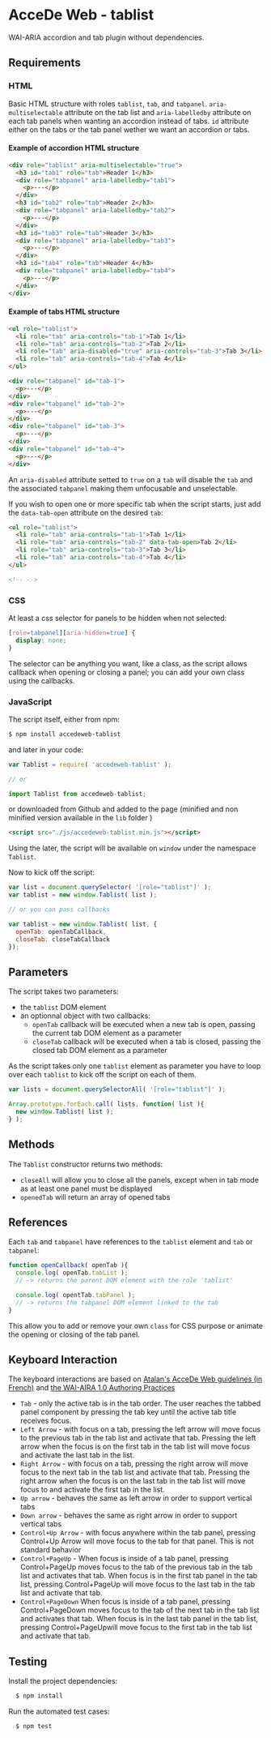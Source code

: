 # AcceDe Web - tablist

WAI-ARIA accordion and tab plugin without dependencies.

## Requirements

### HTML

Basic HTML structure with roles `tablist`, `tab`, and `tabpanel`. `aria-multiselectable` attribute on the tab list and `aria-labelledby` attribute on each tab panels when wanting an accordion instead of tabs. `id` attribute either on the tabs or the tab panel wether we want an accordion or tabs.

#### Example of accordion HTML structure

```html
<div role="tablist" aria-multiselectable="true">
  <h3 id="tab1" role="tab">Header 1</h3>
  <div role="tabpanel" aria-labelledby="tab1">
    <p>---</p>
  </div>
  <h3 id="tab2" role="tab">Header 2</h3>
  <div role="tabpanel" aria-labelledby="tab2">
    <p>---</p>
  </div>
  <h3 id="tab3" role="tab">Header 3</h3>
  <div role="tabpanel" aria-labelledby="tab3">
    <p>---</p>
  </div>
  <h3 id="tab4" role="tab">Header 4</h3>
  <div role="tabpanel" aria-labelledby="tab4">
    <p>---</p>
  </div>
</div>
```

#### Example of tabs HTML structure

```html
<ul role="tablist">
  <li role="tab" aria-controls="tab-1">Tab 1</li>
  <li role="tab" aria-controls="tab-2">Tab 2</li>
  <li role="tab" aria-disabled="true" aria-controls="tab-3">Tab 3</li>
  <li role="tab" aria-controls="tab-4">Tab 4</li>
</ul>

<div role="tabpanel" id="tab-1">
  <p>---</p>
</div>
<div role="tabpanel" id="tab-2">
  <p>---</p>
</div>
<div role="tabpanel" id="tab-3">
  <p>---</p>
</div>
<div role="tabpanel" id="tab-4">
  <p>---</p>
</div>
```

An `aria-disabled` attribute setted to `true` on a `tab` will disable the `tab` and the associated `tabpanel` making them unfocusable and unselectable.

If you wish to open one or more specific tab when the script starts, just add the `data-tab-open` attribute on the desired `tab`:

```html
<ul role="tablist">
  <li role="tab" aria-controls="tab-1">Tab 1</li>
  <li role="tab" aria-controls="tab-2" data-tab-open>Tab 2</li>
  <li role="tab" aria-controls="tab-3">Tab 3</li>
  <li role="tab" aria-controls="tab-4">Tab 4</li>
</ul>

<!-- -->
```

### CSS

At least a css selector for panels to be hidden when not selected:

```css
[role=tabpanel][aria-hidden=true] {
  display: none;
}
```

The selector can be anything you want, like a class, as the script allows callback when opening or closing a panel; you can add your own class using the callbacks.

### JavaScript

The script itself, either from npm:

```bash
$ npm install accedeweb-tablist
```

and later in your code:

```js
var Tablist = require( 'accedeweb-tablist' );

// or

import Tablist from accedeweb-tablist;
```

or downloaded from Github and added to the page (minified and non minified version available in the `lib` folder )

```html
<script src="./js/accedeweb-tablist.min.js"></script>
```

Using the later, the script will be available on `window` under the namespace `Tablist`.

Now to kick off the script:

```js
var list = document.querySelector( '[role="tablist"]' );
var tablist = new window.Tablist( list );

// or you can pass callbacks

var tablist = new window.Tablist( list, {
  openTab: openTabCallback,
  closeTab: closeTabCallback
});
```

## Parameters

The script takes two parameters:

* the `tablist` DOM element
* an optionnal object with two callbacks:
  * `openTab` callback will be executed when a new tab is open, passing the current tab DOM element as a parameter
  * `closeTab` callback will be executed when a tab is closed, passing the closed tab DOM element as a parameter

As the script takes only one `tablist` element as parameter you have to loop over each `tablist` to kick off the script on each of them.

```js
var lists = document.querySelectorAll( '[role="tablist"]' );

Array.prototype.forEach.call( lists, function( list ){
  new window.Tablist( list );
} );
```

## Methods

The `Tablist` constructor returns two methods:

* `closeAll` will allow you to close all the panels, except when in tab mode as at least one panel must be displayed
* `openedTab` will return an array of opened tabs

## References

Each `tab` and `tabpanel` have references to the `tablist` element and `tab` or `tabpanel`:

```js
function openCallback( openTab ){
  console.log( openTab.tabList );
  // -> returns the parent DOM element with the role 'tablist'

  console.log( opentTab.tabPanel );
  // -> returns the tabpanel DOM element linked to the tab
}
```

This allow you to add or remove your own `class` for CSS purpose or animate the opening or closing of the tab panel.

## Keyboard Interaction

The keyboard interactions are based on [Atalan's AcceDe Web guidelines (in French)](http://www.accede-web.com/notices/interface-riche/accordeons/) and [the WAI-AIRA 1.0 Authoring Practices](https://www.w3.org/TR/2013/WD-wai-aria-practices-20130307/#tabpanel)

* `Tab` - only the active tab is in the tab order. The user reaches the tabbed panel component by pressing the tab key until the active tab title receives focus.
* `Left Arrow` - with focus on a tab, pressing the left arrow will move focus to the previous tab in the tab list and activate that tab. Pressing the left arrow when the focus is on the first tab in the tab list will move focus and activate the last tab in the list.
* `Right Arrow` - with focus on a tab, pressing the right arrow will move focus to the next tab in the tab list and activate that tab. Pressing the right arrow when the focus is on the last tab in the tab list will move focus to and activate the first tab in the list.
* `Up arrow` - behaves the same as left arrow in order to support vertical tabs
* `Down arrow` - behaves the same as right arrow in order to support vertical tabs
* `Control+Up Arrow` - with focus anywhere within the tab panel, pressing Control+Up Arrow will move focus to the tab for that panel. This is not standard behavior
* `Control+PageUp` - When focus is inside of a tab panel, pressing Control+PageUp moves focus to the tab of the previous tab in the tab list and activates that tab. When focus is in the first tab panel in the tab list, pressing Control+PageUp will move focus to the last tab in the tab list and activate that tab.
* `Control+PageDown` When focus is inside of a tab panel, pressing Control+PageDown moves focus to the tab of the next tab in the tab list and activates that tab. When focus is in the last tab panel in the tab list, pressing Control+PageUpwill move focus to the first tab in the tab list and activate that tab.


## Testing

Install the project dependencies:

```bash
  $ npm install
```

Run the automated test cases:

```bash
  $ npm test
```
